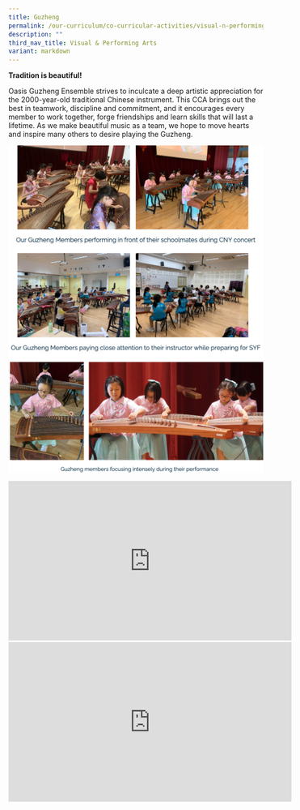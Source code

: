 ```yaml
---
title: Guzheng
permalink: /our-curriculum/co-curricular-activities/visual-n-performing-arts/guzheng/
description: ""
third_nav_title: Visual & Performing Arts
variant: markdown
---
```

**Tradition is beautiful!**

Oasis Guzheng Ensemble strives to inculcate a deep artistic appreciation for the 2000-year-old traditional Chinese instrument. This CCA brings out the best in teamwork, discipline and commitment, and it encourages every member to work together, forge friendships and learn skills that will last a lifetime. As we make beautiful music as a team, we hope to move hearts and inspire many others to desire playing the Guzheng.

![](/images/guzheng.png)
![](/images/guzheng2.png)

<iframe width="560" height="315" src="https://www.youtube.com/embed/xEGOQ4VrBL0" title="YouTube video player" frameborder="0" allow="accelerometer; autoplay; clipboard-write; encrypted-media; gyroscope; picture-in-picture" allowfullscreen=""></iframe>

<br>

<iframe width="560" height="315" src="https://www.youtube.com/embed/_LnPiIRsvow" title="YouTube video player" frameborder="0" allow="accelerometer; autoplay; clipboard-write; encrypted-media; gyroscope; picture-in-picture" allowfullscreen=""></iframe>